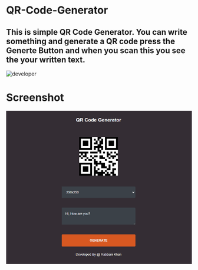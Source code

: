 # QR-Code-Generator
This is simple QR Code Generator. You can write something and generate a QR code press the Generte Button and when you scan this you see the your written text.
---
![developer](https://img.shields.io/badge/Developed%20By%20%3A-Rabbani%20Khan-red)
# Screenshot
![](ss/1.PNG)
